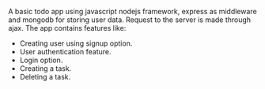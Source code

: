 A basic todo app using javascript nodejs framework, express as middleware and mongodb for storing
user data. Request to the server is made through ajax.
The app contains features like:
* Creating user using signup option.
* User authentication feature.
* Login option.
* Creating a task.
* Deleting a task.

